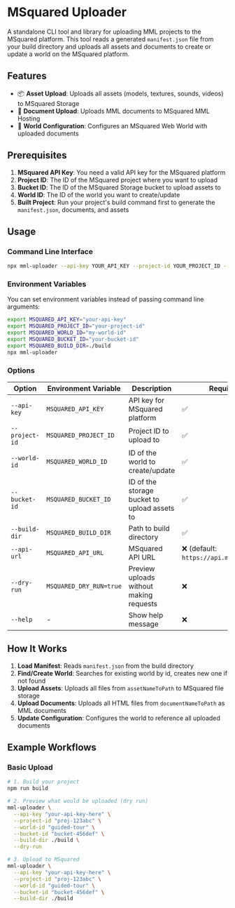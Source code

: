 # MSquared Uploader

A standalone CLI tool and library for uploading MML projects to the MSquared platform. This tool reads a generated `manifest.json` file from your build directory and uploads all assets and documents to create or update a world on the MSquared platform.

## Features

- 📦 **Asset Upload**: Uploads all assets (models, textures, sounds, videos) to MSquared Storage
- 📄 **Document Upload**: Uploads MML documents to MSquared MML Hosting
- 🔧 **World Configuration**: Configures an MSquared Web World with uploaded documents

## Prerequisites

1. **MSquared API Key**: You need a valid API key for the MSquared platform
2. **Project ID**: The ID of the MSquared project where you want to upload
4. **Bucket ID**: The ID of the MSquared Storage bucket to upload assets to
3. **World ID**: The ID of the world you want to create/update
5. **Built Project**: Run your project's build command first to generate the `manifest.json`, documents, and assets

## Usage

### Command Line Interface

```bash
npx mml-uploader --api-key YOUR_API_KEY --project-id YOUR_PROJECT_ID --world-id YOUR_WORLD_ID --bucket-id YOUR_BUCKET_ID --build-dir ./build
```

### Environment Variables

You can set environment variables instead of passing command line arguments:

```bash
export MSQUARED_API_KEY="your-api-key"
export MSQUARED_PROJECT_ID="your-project-id"
export MSQUARED_WORLD_ID="my-world-id"
export MSQUARED_BUCKET_ID="your-bucket-id"
export MSQUARED_BUILD_DIR=./build
npx mml-uploader
```

### Options

| Option        | Environment Variable     | Description                                     | Required                                  |
|---------------|--------------------------|-------------------------------------------------|-------------------------------------------|
| `--api-key`   | `MSQUARED_API_KEY`       | API key for MSquared platform                   | ✅                                        |
| `--project-id`| `MSQUARED_PROJECT_ID`    | Project ID to upload to                         | ✅                                        |
| `--world-id`  | `MSQUARED_WORLD_ID`      | ID of the world to create/update                | ✅                                        |
| `--bucket-id` | `MSQUARED_BUCKET_ID`     | ID of the storage bucket to upload assets to    | ✅                                        |
| `--build-dir` | `MSQUARED_BUILD_DIR`     | Path to build directory                         | ✅                                        |
| `--api-url`   | `MSQUARED_API_URL`       | MSquared API URL                                | ❌ (default: `https://api.msquared.io`)   |
| `--dry-run`   | `MSQUARED_DRY_RUN=true`  | Preview uploads without making requests         | ❌                                        |
| `--help`      | -                        | Show help message                               | ❌                                        |

## How It Works

1. **Load Manifest**: Reads `manifest.json` from the build directory
2. **Find/Create World**: Searches for existing world by id, creates new one if not found
3. **Upload Assets**: Uploads all files from `assetNameToPath` to MSquared file storage
4. **Upload Documents**: Uploads all HTML files from `documentNameToPath` as MML documents
5. **Update Configuration**: Configures the world to reference all uploaded documents

## Example Workflows

### Basic Upload

```bash
# 1. Build your project
npm run build

# 2. Preview what would be uploaded (dry run)
mml-uploader \
  --api-key "your-api-key-here" \
  --project-id "proj-123abc" \
  --world-id "guided-tour" \
  --bucket-id "bucket-456def" \
  --build-dir ./build \
  --dry-run

# 3. Upload to MSquared
mml-uploader \
  --api-key "your-api-key-here" \
  --project-id "proj-123abc" \
  --world-id "guided-tour" \
  --bucket-id "bucket-456def" \
  --build-dir ./build
```